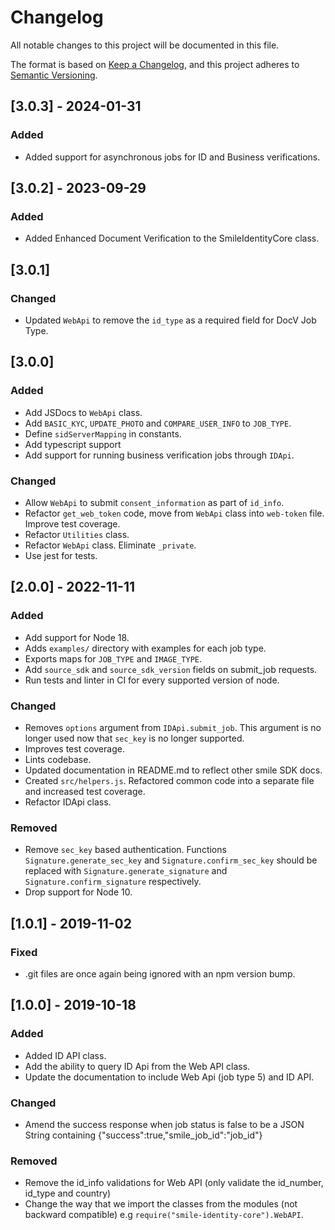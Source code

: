 # Changelog

All notable changes to this project will be documented in this file.

The format is based on [Keep a Changelog](https://keepachangelog.com/en/1.0.0/),
and this project adheres to
[Semantic Versioning](https://semver.org/spec/v2.0.0.html).

## [3.0.3] - 2024-01-31

### Added

- Added support for asynchronous jobs for ID and Business verifications.

## [3.0.2] - 2023-09-29

### Added

- Added Enhanced Document Verification to the SmileIdentityCore class.

## [3.0.1]

### Changed

- Updated `WebApi` to remove the `id_type` as a required field for DocV Job
  Type.

## [3.0.0]

### Added

- Add JSDocs to `WebApi` class.
- Add `BASIC_KYC`, `UPDATE_PHOTO` and `COMPARE_USER_INFO` to `JOB_TYPE`.
- Define `sidServerMapping` in constants.
- Add typescript support
- Add support for running business verification jobs through `IDApi`.

### Changed

- Allow `WebApi` to submit `consent_information` as part of `id_info`.
- Refactor `get_web_token` code, move from `WebApi` class into `web-token` file.
  Improve test coverage.
- Refactor `Utilities` class.
- Refactor `WebApi` class. Eliminate `_private`.
- Use jest for tests.

## [2.0.0] - 2022-11-11

### Added

- Add support for Node 18.
- Adds `examples/` directory with examples for each job type.
- Exports maps for `JOB_TYPE` and `IMAGE_TYPE`.
- Add `source_sdk` and `source_sdk_version` fields on submit_job requests.
- Run tests and linter in CI for every supported version of node.

### Changed

- Removes `options` argument from `IDApi.submit_job`. This argument is no longer
  used now that `sec_key` is no longer supported.
- Improves test coverage.
- Lints codebase.
- Updated documentation in README.md to reflect other smile SDK docs.
- Created `src/helpers.js`. Refactored common code into a separate file and
  increased test coverage.
- Refactor IDApi class.

### Removed

- Remove `sec_key` based authentication. Functions `Signature.generate_sec_key`
  and `Signature.confirm_sec_key` should be replaced with
  `Signature.generate_signature` and `Signature.confirm_signature` respectively.
- Drop support for Node 10.

## [1.0.1] - 2019-11-02

### Fixed

- .git files are once again being ignored with an npm version bump.

## [1.0.0] - 2019-10-18

### Added

- Added ID API class.
- Add the ability to query ID Api from the Web API class.
- Update the documentation to include Web Api (job type 5) and ID API.

### Changed

- Amend the success response when job status is false to be a JSON String
  containing {"success":true,"smile_job_id":"job_id"}

### Removed

- Remove the id_info validations for Web API (only validate the id_number,
  id_type and country)
- Change the way that we import the classes from the modules (not backward
  compatible) e.g `require("smile-identity-core").WebAPI`.
